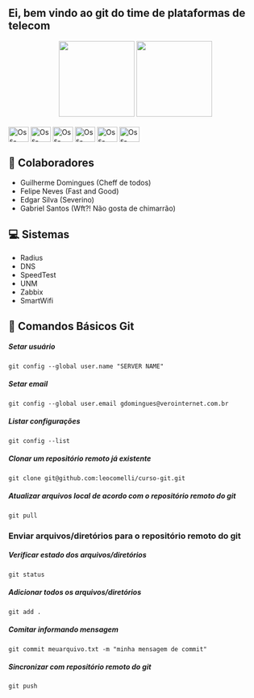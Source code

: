 ## Ei, bem vindo ao git do time de plataformas de telecom

<div align="center">  
    <img height="150em" src="https://github-readme-stats.vercel.app/api?username=VeroTeamOss&show_icons=true&theme=dracula&include_all_commits=true&count_private=true"/>
    <img height="150em" src="https://github-readme-stats.vercel.app/api/top-langs/?username=VeroTeamOss&layout=compact&langs_count=7&theme=dracula"/>
</div>
<div style="display: inline_block"><br/>
  <img align="center" alt="Oss-linux" height="30" width="40" src="https://cdn.jsdelivr.net/gh/devicons/devicon/icons/linux/linux-original.svg" />
  <img align="center" alt="Oss-Python" height="30" width="40" src="https://cdn.jsdelivr.net/gh/devicons/devicon/icons/python/python-original.svg" />
  <img align="center" alt="Oss-Bash" height="30" width="40" src="https://cdn.jsdelivr.net/gh/devicons/devicon/icons/bash/bash-original.svg" />
  <img align="center" alt="Oss-mqsl" height="30" width="40" src="https://cdn.jsdelivr.net/gh/devicons/devicon/icons/mysql/mysql-original.svg" />
  <img align="center" alt="Oss-postgreSQL" height="30" width="40" src="https://cdn.jsdelivr.net/gh/devicons/devicon/icons/postgresql/postgresql-plain-wordmark.svg" />
  <img align="center" alt="Oss-Grafana" height="30" width="40" src="https://cdn.jsdelivr.net/gh/devicons/devicon/icons/grafana/grafana-original-wordmark.svg" />       
</div>

##

## 🤝 Colaboradores
  - Guilherme Domingues (Cheff de todos)
  - Felipe Neves (Fast and Good)
  - Edgar Silva (Severino)
  - Gabriel Santos (Wft?! Não gosta de chimarrão)  

## :computer: Sistemas
- Radius
- DNS
- SpeedTest
- UNM
- Zabbix
- SmartWifi

## :memo: Comandos Básicos Git
##### Setar usuário
	git config --global user.name "SERVER NAME"
##### Setar email
	git config --global user.email gdomingues@verointernet.com.br
##### Listar configurações
	git config --list	
##### Clonar um repositório remoto já existente
	git clone git@github.com:leocomelli/curso-git.git
##### Atualizar arquivos local de acordo com o repositório remoto do git
	git pull  
### Enviar arquivos/diretórios para o repositório remoto do git
##### Verificar estado dos arquivos/diretórios
	git status
##### Adicionar todos os arquivos/diretórios	
	git add .		
##### Comitar informando mensagem
	git commit meuarquivo.txt -m "minha mensagem de commit"
##### Sincronizar com repositório remoto do git
	git push 


